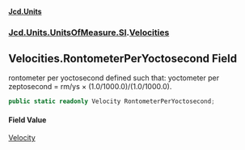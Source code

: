 #### [Jcd.Units](index.md 'index')
### [Jcd.Units.UnitsOfMeasure.SI](Jcd.Units.UnitsOfMeasure.SI.md 'Jcd.Units.UnitsOfMeasure.SI').[Velocities](Velocities.md 'Jcd.Units.UnitsOfMeasure.SI.Velocities')

## Velocities.RontometerPerYoctosecond Field

rontometer per yoctosecond defined such that: yoctometer per zeptosecond = rm/ys × (1.0/1000.0)/(1.0/1000.0).

```csharp
public static readonly Velocity RontometerPerYoctosecond;
```

#### Field Value
[Velocity](Velocity.md 'Jcd.Units.UnitTypes.Velocity')